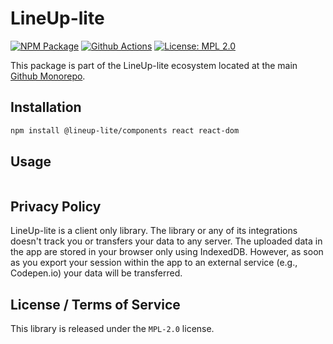 # LineUp-lite

[![NPM Package][npm-image]][npm-url] [![Github Actions][github-actions-image]][github-actions-url] [![License: MPL 2.0][license-image]][license-url]

This package is part of the LineUp-lite ecosystem located at the main [Github Monorepo](https://github.com/sgratzl/lineup-lite).

## Installation

```sh
npm install @lineup-lite/components react react-dom
```

## Usage

```ts

```

## Privacy Policy

LineUp-lite is a client only library. The library or any of its integrations doesn't track you or transfers your data to any server.
The uploaded data in the app are stored in your browser only using IndexedDB.
However, as soon as you export your session within the app to an external service (e.g., Codepen.io) your data will be transferred.

## License / Terms of Service

This library is released under the `MPL-2.0` license.

[license-image]: https://img.shields.io/badge/License-MPL%202.0-brightgreen.svg
[license-url]: https://opensource.org/licenses/MPL-2.0
[npm-image]: https://badge.fury.io/js/%40lineup-lite%2Fcomponents.svg
[npm-url]: https://npmjs.org/package/@lineup-lite/components
[github-actions-image]: https://github.com/sgratzl/lineup-lite/workflows/nodeci/badge.svg
[github-actions-url]: https://github.com/sgratzl/lineup-lite/actions

